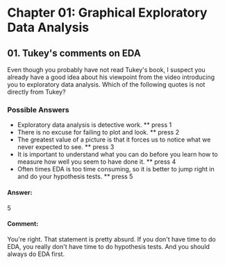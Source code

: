 # Chapter 01: Graphical Exploratory Data Analysis

## 01. Tukey's comments on EDA
Even though you probably have not read Tukey's book, I suspect you already have a good idea about his viewpoint from the video introducing you to exploratory data analysis. Which of the following quotes is not directly from Tukey?

### Possible Answers
* Exploratory data analysis is detective work.
** press 1
* There is no excuse for failing to plot and look.
** press 2
* The greatest value of a picture is that it forces us to notice what we never expected to see.
** press 3
* It is important to understand what you can do before you learn how to measure how well you seem to have done it.
** press 4
* Often times EDA is too time consuming, so it is better to jump right in and do your hypothesis tests.
** press 5

#### Answer:
5

#### Comment:
You're right. That statement is pretty absurd. If you don't have time to do EDA, you really don't have time to do hypothesis tests. And you should always do EDA first.
